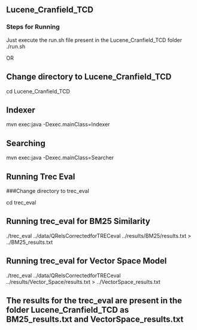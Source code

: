 ## Lucene_Cranfield_TCD

### Steps for Running 
Just execute the run.sh file present in the Lucene_Cranfield_TCD folder
./run.sh

OR

## Change directory to Lucene_Cranfield_TCD

cd Lucene_Cranfield_TCD

## Indexer

mvn exec:java -Dexec.mainClass=Indexer

## Searching

mvn exec:java -Dexec.mainClass=Searcher

## Running Trec Eval

###Change directory to trec_eval

cd trec_eval

## Running trec_eval for BM25 Similarity

./trec_eval ../data/QRelsCorrectedforTRECeval ../results/BM25/results.txt > ../BM25_results.txt

## Running trec_eval for Vector Space Model

./trec_eval ../data/QRelsCorrectedforTRECeval ../results/Vector_Space/results.txt > ../VectorSpace_results.txt

## The results for the trec_eval are present in the folder Lucene_Cranfield_TCD as BM25_results.txt and VectorSpace_results.txt

